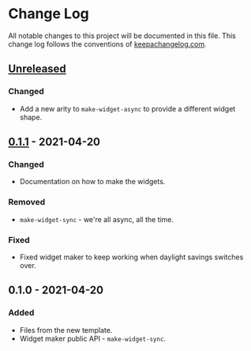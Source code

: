 # Change Log
All notable changes to this project will be documented in this file. This change log follows the conventions of [keepachangelog.com](http://keepachangelog.com/).

## [Unreleased]
### Changed
- Add a new arity to `make-widget-async` to provide a different widget shape.

## [0.1.1] - 2021-04-20
### Changed
- Documentation on how to make the widgets.

### Removed
- `make-widget-sync` - we're all async, all the time.

### Fixed
- Fixed widget maker to keep working when daylight savings switches over.

## 0.1.0 - 2021-04-20
### Added
- Files from the new template.
- Widget maker public API - `make-widget-sync`.

[Unreleased]: https://github.com/com.phronemophobic.membrane/pretty-view/compare/0.1.1...HEAD
[0.1.1]: https://github.com/com.phronemophobic.membrane/pretty-view/compare/0.1.0...0.1.1
